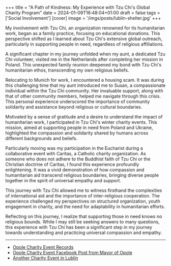 +++
title = "A Path of Kindness: My Experience with Tzu Chi's Global Charity Program"
date = 2024-01-09T16:48:04+01:00
draft = false
tags = ['Social Involvement']
[cover]
image = '/imgs/posts/lublin-shelter.jpg'
+++

My involvement with Tzu Chi, an organization renowned for its humanitarian work, began as a family practice, focusing on educational donations. This perspective shifted as I learned about Tzu Chi's extensive global outreach, particularly in supporting people in need, regardless of religious affiliations.

A significant chapter in my journey unfolded when my aunt, a dedicated Tzu Chi volunteer, visited me in the Netherlands after completing her mission in Poland. This unexpected family reunion deepened my bond with Tzu Chi's humanitarian ethos, transcending my own religious beliefs.

Relocating to Munich for work, I encountered a housing scam. It was during this challenging time that my aunt introduced me to Susan, a compassionate individual within the Tzu Chi community. Her invaluable support, along with that of other community members, helped me navigate through this crisis. This personal experience underscored the importance of community solidarity and assistance beyond religious or cultural boundaries.

Motivated by a sense of gratitude and a desire to understand the impact of humanitarian work, I participated in Tzu Chi's winter charity events. This mission, aimed at supporting people in need from Poland and Ukraine, highlighted the compassion and solidarity shared by humans across different backgrounds and beliefs.

Particularly moving was my participation in the Eucharist during a collaborative event with Caritas, a Catholic charity organization. As someone who does not adhere to the Buddhist faith of Tzu Chi or the Christian doctrine of Caritas, I found this experience profoundly enlightening. It was a vivid demonstration of how compassion and humanitarian aid transcend religious boundaries, bringing diverse people together in the spirit of universal empathy and support.

This journey with Tzu Chi allowed me to witness firsthand the complexities of international aid and the importance of inter-religious cooperation. The experience challenged my perspectives on structured organization, youth engagement in charity, and the need for adaptability in humanitarian efforts.

Reflecting on this journey, I realize that supporting those in need knows no religious bounds. While I may still be seeking answers to many questions, this experience with Tzu Chi has been a significant step in my journey towards understanding and practicing universal compassion and empathy.

---

- [Opole Charity Event Records](https://tw.tzuchi.org/community/index.php?option=com_content&view=article&id=120704:6C51EBE0AD6E11EE8715A2155D080D85&catid=81:europe&Itemid=198)
- [Opole Charity Event Facebook Post from Mayor of Opole](https://www.facebook.com/PrezydentOpola/posts/pfbid02U8M6ewL63f1xfDkqWDw7ZNEKfkEJuG3dSt8zBDpUCmLjhb4NNUJExa1nygKK4TK3l?locale=pl_PL)
- [Another Charity Event in Lublin](https://tw.tzuchi.org/community/index.php?option=com_content&view=article&id=120695:2D7244A0AD0111EE8715A2155D080D85&catid=81:europe&Itemid=198)
